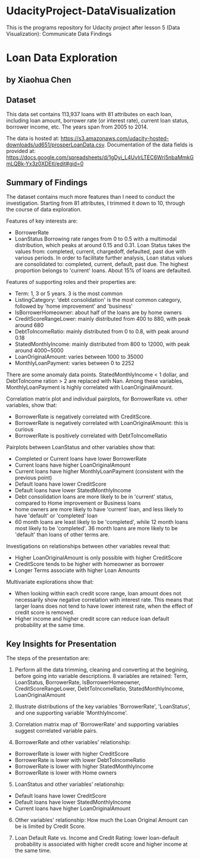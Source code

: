 # UdacityProject-DataVisualization
This is the programs repository for Udacity project after lesson 5 (Data Visualization): Communicate Data Findings

#  Loan Data Exploration
## by Xiaohua Chen


## Dataset

This data set contains 113,937 loans with 81 attributes on each loan, including loan amount, borrower rate (or interest rate), current loan status, borrower income, etc. The years span from 2005 to 2014.

The data is hosted at:
https://s3.amazonaws.com/udacity-hosted-downloads/ud651/prosperLoanData.csv.
Documentation of the data fields is provided at:
https://docs.google.com/spreadsheets/d/1gDyi_L4UvIrLTEC6Wri5nbaMmkGmLQBk-Yx3z0XDEtI/edit#gid=0



## Summary of Findings

The dataset contains much more features than I need to conduct the investigation. Starting from 81 attributes, I trimmed it down to 10, through the course of data exploration. 

Features of key interests are: 
* BorrowerRate
* LoanStatus
Borrowing rate ranges from 0 to 0.5 with a multimodal distribution, which peaks at around 0.15 and 0.31.
Loan Status takes the values from: completed, current, chargedoff, defaulted, past due with various periods. In order to facilitate further analysis, Loan status values are consolidated to: completed, current, default, past due. The highest proportion belongs to 'current' loans. About 15% of loans are defaulted.

Features of supporting roles and their properties are: 
* Term: 1, 3 or 5 years. 3 is the most common
* ListingCategory: 'debt consolidation' is the most common category, followed by 'home improvement' and 'business'
* IsBorrowerHomeowner: about half of the loans are by home owners
* CreditScoreRangeLower: mainly distributed from 400 to 880, with peak around 680
* DebtToIncomeRatio: mainly distributed from 0 to 0.8, with peak around 0.18
* StatedMonthlyIncome: mainly distributed from 800 to 12000, with peak around 4000~5000
* LoanOriginalAmount: varies between 1000 to 35000
* MonthlyLoanPayment: varies between 0 to 2252

There are some anomaly data points. StatedMonthlyIncome < 1 dollar, and DebtToIncome ration > 2 are replaced with Nan. Among these variables, MonthlyLoanPayment is highly correlated with LoanOriginalAmount. 

Correlation matrix plot and individual pairplots, for BorrowerRate vs. other variables, show that:
* BorrowerRate is negatively correlated with CreditScore.
* BorrowerRate is negatively correlated with LoanOriginalAmount: this is curious
* BorrowerRate is positively correlated with DebtToIncomeRatio

Pairplots between LoanStatus and other variables show that:
- Completed or Current loans have lower BorrowerRate
- Current loans have higher LoanOriginalAmount
- Current loans have higher MonthlyLoanPayment (consistent with the previous point)
- Default loans have lower CreditScore
- Default loans have lower StatedMonthlyIncome
- Debt consolidation loans are more likely to be in 'current' status, compared to Home improvement or Business loans
- home owners are more likely to have 'current' loan, and less likely to have 'default' or 'completed' loan
- 60 month loans are least likely to be 'completed', while 12 month loans most likely to be 'completed'. 36 month loans are more likely to be 'default' than loans of other terms are.

Investigations on relationships between other variables reveal that:
- Higher LoanOriginalAmount is only possible with higher CreditScore
- CreditScore tends to be higher with homeowner as borrower
- Longer Terms associate with higher Loan Amounts

Multivariate explorations show that:
- When looking within each credit score range, loan amount does not necessarily show negative correlation with interest rate. This means that larger loans does not tend to have lower interest rate, when the effect of credit score is removed.
- Higher income and higher credit score can reduce loan default probability at the same time.
 

## Key Insights for Presentation

The steps of the presentation are:

1. Perform all the data trimming, cleaning and converting at the begining, before going into variable descriptions. 8 variables are retained: Term, LoanStatus, BorrowerRate, IsBorrowerHomeowner, CreditScoreRangeLower, DebtToIncomeRatio, StatedMonthlyIncome, LoanOriginalAmount

2. Illustrate distributions of the key variables 'BorrowerRate', 'LoanStatus', and one supporting variable 'MonthlyIncome'.

3. Correlation matrix map of 'BorrowerRate' and supporting variables suggest correlated variable pairs.

4. BorrowerRate and other variables' relationship:
- BorrowerRate is lower with higher CreditScore
- BorrowerRate is lower with lower DebtToIncomeRatio
- BorrowerRate is lower with higher StatedMonthlyIncome
- BorrowerRate is lower with Home owners 

5. LoanStatus and other variables' relationship:
- Default loans have lower CreditScore
- Default loans have lower StatedMonthlyIncome
- Current loans have higher LoanOriginalAmount

6. Other variables' relationship: How much the Loan Original Amount can be is limited by Credit Score.

7. Loan Default Rate vs. Income and Credit Rating: lower loan-default probability is associated with higher credit score and higher income at the same time.

